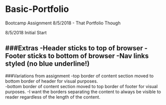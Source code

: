 # Basic-Portfolio
Bootcamp Assignment 8/5/2018 - That Portfolio Though

8/5/2018 Initial Start

###Extras
-Header sticks to top of browser
-Footer sticks to bottom of browser
-Nav links styled (no blue underline!)
-

###Variations from assignment
-top border of content section moved to bottom border of header for visual purposes.  
-bottom border of content section moved to top border of footer for visual purposes. 
-I want the borders separating the content to always be visible to reader regardless of the length of the content.